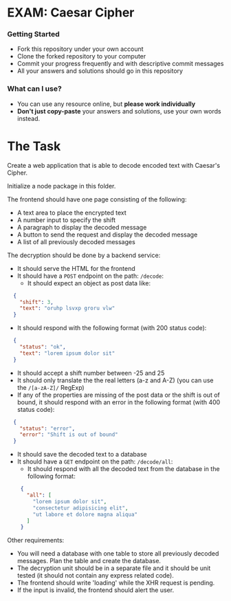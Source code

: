 # EXAM: Caesar Cipher

### Getting Started
 - Fork this repository under your own account
 - Clone the forked repository to your computer
 - Commit your progress frequently and with descriptive commit messages
 - All your answers and solutions should go in this repository

### What can I use?
- You can use any resource online, but **please work individually**
- **Don't just copy-paste** your answers and solutions, use your own words instead.


# The Task
Create a web application that is able to decode encoded text with Caesar's Cipher.

Initialize a node package in this folder.

The frontend should have one page consisting of the following:
 - A text area to place the encrypted text
 - A number input to specify the shift
 - A paragraph to display the decoded message
 - A button to send the request and display the decoded message
 - A list of all previously decoded messages

The decryption should be done by a backend service:
 - It should serve the HTML for the frontend
 - It should have a `POST` endpoint on the path: `/decode`:
   - It should expect an object as post data like:
  ```json
    {
      "shift": 3,
      "text": "oruhp lsvxp groru vlw"
    }
  ```
   - It should respond with the following format (with 200 status code):
  ```json
    {
      "status": "ok",
      "text": "lorem ipsum dolor sit"
    }
  ```
   - It should accept a shift number between -25 and 25
   - It should only translate the the real letters (a-z and A-Z) (you can use the `/[a-zA-Z]/` RegExp)
   - If any of the properties are missing of the post data or the shift is out of bound, it should respond with an error in the following format (with 400 status code):
  ```json
    {
      "status": "error",
      "error": "Shift is out of bound"
    }
  ```
   - It should save the decoded text to a database
 - It should have a `GET` endpoint on the path: `/decode/all`:
   - It should respond with all the decoded text from the database in the following format:
   ```json
    {
      "all": [
        "lorem ipsum dolor sit",
        "consectetur adipisicing elit",
        "ut labore et dolore magna aliqua"
      ]
    }
   ```

Other requirements:
 - You will need a database with one table to store all previously decoded messages. Plan the table and create the database.
 - The decryption unit should be in a separate file and it should be unit tested (it should not contain any express related code).
 - The frontend should write 'loading' while the XHR request is pending.
 - If the input is invalid, the frontend should alert the user.
